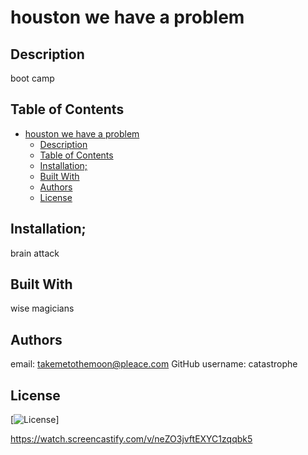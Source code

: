 # houston we have a problem

## Description
boot camp

## Table of Contents

- [houston we have a problem](#houston-we-have-a-problem)
  - [Description](#description)
  - [Table of Contents](#table-of-contents)
  - [Installation;](#installation)
  - [Built With](#built-with)
  - [Authors](#authors)
  - [License](#license)


## Installation;
brain attack

## Built With
wise magicians

## Authors
email: takemetothemoon@pleace.com
GitHub username: catastrophe
## License

  [![License](https://img.shields.io/badge/MIT-blue.svg)]

https://watch.screencastify.com/v/neZO3jvftEXYC1zqqbk5